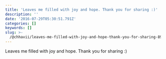 ```yaml
---
title: 'Leaves me filled with joy and hope. Thank you for sharing :)'
description: ''
date: '2016-07-29T05:30:51.791Z'
categories: []
keywords: []
slug: >-
  /@chhavii/leaves-me-filled-with-joy-and-hope-thank-you-for-sharing-89e365211ecf
---
```


Leaves me filled with joy and hope. Thank you for sharing :)